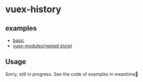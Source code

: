 # vuex-history

## examples

- [basic](https://yomotsu.github.io/vuex-history/examples/basic.html)
- [vuex-modules(nested store)](https://yomotsu.github.io/vuex-history/examples/vuex-modules.html)

## Usage

Sorry, still in progress. See the code of examples in meantime🙇
